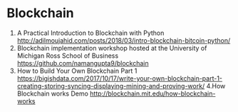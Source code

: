 # Blockchain
1. A Practical Introduction to Blockchain with Python
 http://adilmoujahid.com/posts/2018/03/intro-blockchain-bitcoin-python/
2. Blockchain implementation workshop hosted at the University of Michigan Ross School of Business
https://github.com/namangupta9/blockchain
3. How to Build Your Own Blockchain Part 1  https://bigishdata.com/2017/10/17/write-your-own-blockchain-part-1-creating-storing-syncing-displaying-mining-and-proving-work/
4.How Blockchain works Demo  http://blockchain.mit.edu/how-blockchain-works
